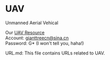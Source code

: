 UAV
===

Unmanned Aerial Vehical

Our [UAV Resource](http://mail.sina.com.cn)  
Account: gianttreecn@sina.cn  
Password: G* (I won't tell you, haha!)

URL.md:
  This file contains URLs related to UAV.
